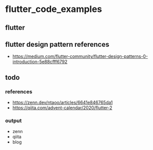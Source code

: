 # flutter_code_examples

## flutter 

## flutter design pattern references
- https://medium.com/flutter-community/flutter-design-patterns-0-introduction-5e88cfff6792

## todo

### references
- https://zenn.dev/ntaoo/articles/6641e846765da1
- https://qiita.com/advent-calendar/2020/flutter-2

### output
- zenn
- qiita
- blog
